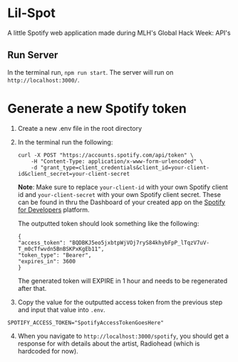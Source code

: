 # Lil-Spot

A little Spotify web application made during MLH's Global Hack Week: API's

## Run Server

In the terminal run, `npm run start`. The server will run on
`http://localhost:3000/`.

# Generate a new Spotify token

1. Create a new .env file in the root directory
2. In the terminal run the following:

   ```
   curl -X POST "https://accounts.spotify.com/api/token" \
       -H "Content-Type: application/x-www-form-urlencoded" \
       -d "grant_type=client_credentials&client_id=your-client-id&client_secret=your-client-secret
   ```

   **Note**: Make sure to replace `your-client-id` with your own Spotify client id and `your-client-secret` with your own Spotify client secret. These can be found in thru the Dashboard of your created app on the [Spotify for Developers](https://developer.spotify.com/) platform.

   The outputted token should look something like the following:

   ```
   {
   "access_token": "BQDBKJ5eo5jxbtpWjVOj7ryS84khybFpP_lTqzV7uV-T_m0cTfwvdn5BnBSKPxKgEb11",
   "token_type": "Bearer",
   "expires_in": 3600
   }
   ```

   The generated token will EXPIRE in 1 hour and needs to be regenerated after that.

3. Copy the value for the outputted access token from the previous step and input that value into `.env`.

```
SPOTIFY_ACCESS_TOKEN="SpotifyAccessTokenGoesHere"
```

4. When you navigate to `http://localhost:3000/spotify`, you should get a response for with details about the artist, Radiohead (which is hardcoded for now).
